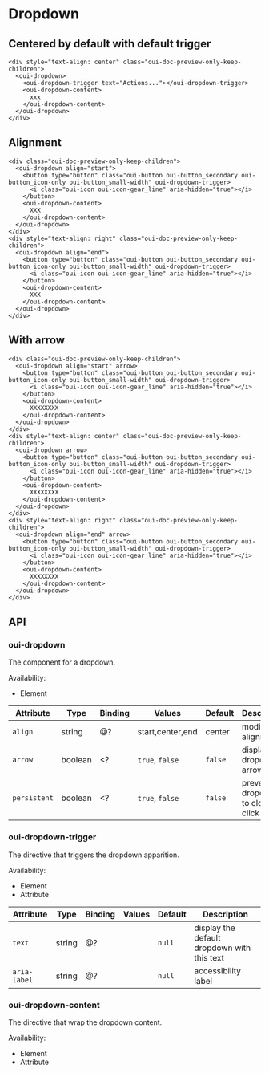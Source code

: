 # Dropdown

<component-status cx-design="complete" ux="rc"></component-status>

## Centered by default with default trigger

```html:preview
<div style="text-align: center" class="oui-doc-preview-only-keep-children">
  <oui-dropdown>
    <oui-dropdown-trigger text="Actions..."></oui-dropdown-trigger>
    <oui-dropdown-content>
      xxx
    </oui-dropdown-content>
  </oui-dropdown>
</div>
```

## Alignment

```html:preview
<div class="oui-doc-preview-only-keep-children">
  <oui-dropdown align="start">
    <button type="button" class="oui-button oui-button_secondary oui-button_icon-only oui-button_small-width" oui-dropdown-trigger>
      <i class="oui-icon oui-icon-gear_line" aria-hidden="true"></i>
    </button>
    <oui-dropdown-content>
      XXX
    </oui-dropdown-content>
  </oui-dropdown>
</div>
<div style="text-align: right" class="oui-doc-preview-only-keep-children">
  <oui-dropdown align="end">
    <button type="button" class="oui-button oui-button_secondary oui-button_icon-only oui-button_small-width" oui-dropdown-trigger>
      <i class="oui-icon oui-icon-gear_line" aria-hidden="true"></i>
    </button>
    <oui-dropdown-content>
      XXX
    </oui-dropdown-content>
  </oui-dropdown>
</div>
```

## With arrow

```html:preview
<div class="oui-doc-preview-only-keep-children">
  <oui-dropdown align="start" arrow>
    <button type="button" class="oui-button oui-button_secondary oui-button_icon-only oui-button_small-width" oui-dropdown-trigger>
      <i class="oui-icon oui-icon-gear_line" aria-hidden="true"></i>
    </button>
    <oui-dropdown-content>
      XXXXXXXX
    </oui-dropdown-content>
  </oui-dropdown>
</div>
<div style="text-align: center" class="oui-doc-preview-only-keep-children">
  <oui-dropdown arrow>
    <button type="button" class="oui-button oui-button_secondary oui-button_icon-only oui-button_small-width" oui-dropdown-trigger>
      <i class="oui-icon oui-icon-gear_line" aria-hidden="true"></i>
    </button>
    <oui-dropdown-content>
      XXXXXXXX
    </oui-dropdown-content>
  </oui-dropdown>
</div>
<div style="text-align: right" class="oui-doc-preview-only-keep-children">
  <oui-dropdown align="end" arrow>
    <button type="button" class="oui-button oui-button_secondary oui-button_icon-only oui-button_small-width" oui-dropdown-trigger>
      <i class="oui-icon oui-icon-gear_line" aria-hidden="true"></i>
    </button>
    <oui-dropdown-content>
      XXXXXXXX
    </oui-dropdown-content>
  </oui-dropdown>
</div>
```

## API

### oui-dropdown

The component for a dropdown.

Availability:

 - Element

| Attribute         | Type            | Binding | Values              | Default             | Description                        |
| ----              | ----            | ----    | ----                | ----                | ----                               |
| `align`           | string          | @?      | start,center,end    | center              | modifier for alignment             |
| `arrow`           | boolean         | <?      | `true`, `false`     | `false`             | display the dropdown arrow         |
| `persistent`      | boolean         | <?      | `true`, `false`     | `false`             | prevent dropdown to close on click |

### oui-dropdown-trigger

The directive that triggers the dropdown apparition.

Availability:

 - Element
 - Attribute

| Attribute         | Type            | Binding | Values              | Default             | Description                                         |
| ----              | ----            | ----    | ----                | ----                | ----                                                |
| `text`            | string          | @?      |                     | `null`              | display the default dropdown with this text         |
| `aria-label`      | string          | @?      |                     | `null`              | accessibility label                                 |

### oui-dropdown-content

The directive that wrap the dropdown content.

Availability:

 - Element
 - Attribute
